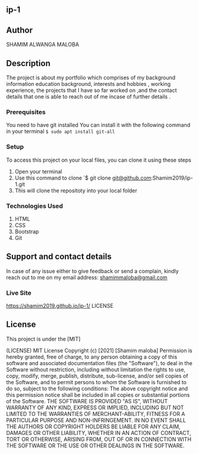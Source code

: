## ip-1

## Author
SHAMIM ALWANGA MALOBA
## Description

The project is about my portfolio which comprises of my background information
education background,  interests and hobbies , working experience, the projects that I have so far worked on ,and the contact details that one is able to reach out of me incase of further details .
### Prerequisites

You need to have git installed
You can install it with the following command in your terminal
`$ sudo apt install git-all`
### Setup

To access this project on your local files, you can clone it using these steps
1. Open your terminal
1. Use this command to clone `$ git clone git@github.com:Shamim2019/ip-1.git
1. This will clone the repositoty into your local folder
### Technologies Used

1. HTML
1. CSS
1. Bootstrap
1. Git
## Support and contact details

In case of any issue either to give feedback or send a complain, kindly reach out to me on my email address: shamimmaloba@gmail.com

### Live Site
https://shamim2019.github.io/ip-1/
LICENSE

## License
This project is under the [MIT]

(LICENSE) 
MIT License
Copyright (c)    [2021]    [Shamim maloba]
Permission is hereby granted, free of charge, to any person obtaining a copy
of this software and associated documentation files (the "Software"), to deal
in the Software without restriction, including without limitation the rights
to use, copy, modify, merge, publish, distribute, sub-license, and/or sell
copies of the Software, and to permit persons to whom the Software is
furnished to do so, subject to the following conditions:
The above copyright notice and this permission notice shall be included in all
copies or substantial portions of the Software.
THE SOFTWARE IS PROVIDED "AS IS", WITHOUT WARRANTY OF ANY KIND, EXPRESS OR
IMPLIED, INCLUDING BUT NOT LIMITED TO THE WARRANTIES OF MERCHANT-ABILITY,
FITNESS FOR A PARTICULAR PURPOSE AND NON-INFRINGEMENT. IN NO EVENT SHALL THE
AUTHORS OR COPYRIGHT HOLDERS BE LIABLE FOR ANY CLAIM, DAMAGES OR OTHER
LIABILITY, WHETHER IN AN ACTION OF CONTRACT, TORT OR OTHERWISE, ARISING FROM,
OUT OF OR IN CONNECTION WITH THE SOFTWARE OR THE USE OR OTHER DEALINGS IN THE
SOFTWARE. 

